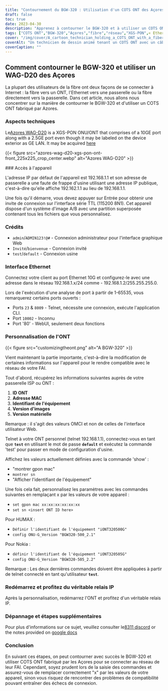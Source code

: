 ```yaml
---
title: "Contournement du BGW-320 : Utilisation d'un COTS ONT des Açores - Un guide étape par étape"
draft: false
toc: true
date: 2023-04-30
description: "Apprenez à contourner le BGW-320 et à utiliser un COTS ONT fabriqué par Azores pour vous connecter au réseau de votre FAI grâce à ce guide facile à suivre."
tags: ["COTS ONT","BGW-320","Açores","fibre","réseau","XGS-PON",« Ethernet »,"IP passthrough","personnalisation","FAI","ont ID","Adresse Mac","identifiant de l'équipement","version d'images","Version matérielle","telnet","Demande CLI","interface graphique Web","configuration usine","problèmes de compatibilité"]
cover: "/img/cover/A_cartoon_technician_holding_a_COTS_ONT_with_a_fiber_cable.png"
coverAlt: "Un technicien de dessin animé tenant un COTS ONT avec un câble à fibre en arrière-plan."
coverCaption: ""
---
```


## Comment contourner le BGW-320 et utiliser un WAG-D20 des Açores

La plupart des utilisateurs de la fibre ont deux façons de se connecter à Internet : la fibre vers un ONT, l'Ethernet vers une passerelle ou la fibre directement vers la passerelle. Dans cet article, nous allons nous concentrer sur la manière de contourner le BGW-320 et d'utiliser un COTS ONT fabriqué par Azores.

### Aspects techniques

Le[Azores WAG-D20](https://cdn.shopifycdn.net/s/files/1/0280/5153/8029/files/Azores_Product_Specification_-_WAG-D20_v0.6.pdf?v=1604914153) is a XGS-PON ONU/ONT that comprises of a 10GE port along with a 2.5GE port even though it may be labeled on the device exterior as GE LAN. It may be acquired [here](https://www.balticnetworks.com/products/azores-1x-10gbe-1x-2-5gbe-intel-based-xgspon-ont)

{{< figure src="azores-wag-d20-xgs-pon-ont-front_225x225_crop_center.webp" alt="Azores WAG-D20" >}}

### Accès à l'appareil

L'adresse IP par défaut de l'appareil est 192.168.1.1 et son adresse de passerelle a une faute de frappe d'usine utilisant une adresse IP publique, c'est-à-dire qu'elle affiche 192.162.1.1 au lieu de 192.168.1.1.

Une fois qu'il démarre, vous devez appuyer sur Entrée pour obtenir une invite de connexion sur l'interface série TTL (115200 8N1). Cet appareil dispose d'un système d'image A/B avec une partition superposée contenant tous les fichiers que vous personnalisez.
 
### Crédits

- `admin`/`ADMIN123!@#` - Connexion administrateur pour l'interface graphique Web
- `Invité`/`bienvenue` - Connexion invité
- `test`/`default` - Connexion usine

### Interface Ethernet

Connectez votre client au port Ethernet 10G et configurez-le avec une adresse dans le réseau 192.168.1.x/24 comme - 192.168.1.2/255.255.255.0.

Lors de l'exécution d'une analyse de port à partir de 1-65535, vous remarquerez certains ports ouverts :

- Ports `23` & `8009` - Telnet, nécessite une connexion, exécute l'application CLI.
- Port `10002` - Inconnu
- Port '80' - WebUI, seulement deux fonctions

### Personnalisation de l'ONT

{{< figure src="customizingtheont.png" alt="A BGW-320" >}}

Vient maintenant la partie importante, c'est-à-dire la modification de certaines informations sur l'appareil pour le rendre compatible avec le réseau de votre FAI.

Tout d'abord, récupérez les informations suivantes auprès de votre passerelle ISP ou ONT :

1. **ID ONT**
2. **Adresse MAC**
3. **Identifiant de l'équipement**
4. **Version d'images**
5. **Version matérielle**

Remarque : il s'agit des valeurs OMCI et non de celles de l'interface utilisateur Web.

Telnet à votre ONT personnel (telnet 192.168.1.1), connectez-vous en tant que **`test`** en utilisant le mot de passe **`default`** et exécutez la commande 'test' pour passer en mode de configuration d'usine.

Affichez les valeurs actuellement définies avec la commande 'show' :

- "montrer gpon mac"
- `montrer sn`
- "Afficher l'identifiant de l'équipement"

Une fois cela fait, personnalisez les paramètres avec les commandes suivantes en remplaçant x par les valeurs de votre appareil :

- `set gpon mac xx:xx:xx:xx:xx:xx`
- `set sn <insert ONT ID here>`

Pour HUMAX :

- `Définir l'identifiant de l'équipement "iONT320500G"`
- `config ONU-G_Version "BGW320-500_2.1"`

Pour Nokia :

- `définir l'identifiant de l'équipement "iONT320505G"`
- `config ONU-G_Version "BGW320-505_2.2"`

Remarque : Les deux dernières commandes doivent être appliquées à partir de telnet connecté en tant qu'utilisateur **`test`**.

### Redémarrez et profitez du véritable relais IP

Après la personnalisation, redémarrez l'ONT et profitez d'un véritable relais IP.

### Dépannage et étapes supplémentaires
Pour plus d'informations sur ce sujet, veuillez consulter le[8311 discord](https://discord.gg/XbTWBbSG4p) or the notes provided on [google docs](https://docs.google.com/document/d/13gucfDOf8X9ptkj5BOg12V0xcqqDZDnvROJpW5CIpJ4/)

### Conclusion

En suivant ces étapes, on peut contourner avec succès le BGW-320 et utiliser COTS ONT fabriqué par les Açores pour se connecter au réseau de leur FAI. Cependant, soyez prudent lors de la saisie des commandes et assurez-vous de remplacer correctement "x" par les valeurs de votre appareil, sinon vous risquez de rencontrer des problèmes de compatibilité pouvant entraîner des échecs de connexion.


